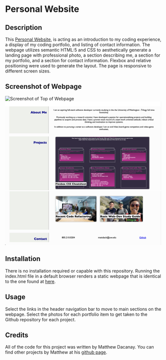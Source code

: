 # Personal Website

## Description 

This [Personal Website](mattdack.github.io/personal-website), is acting as an introduction to my coding experience, a display of my coding portfolio, and listing of contact information. The webpage utilizes semantic HTML:5 and CSS to aesthetically generate a landing page with professional photo, a section describing me, a section for my portfolio, and a section for contact information. Flexbox and relative positioning were used to generate the layout. The page is responsive to different screen sizes.

## Screenshot of Webpage
<img src="./assets/images/Mock-up-1.jpg" alt="Screenshot of Top of Webpage">
<img src="./assets/images/Mock-up-2.jpg" alt="Screenshot of Middle of Webpage">
<img src="./assets/images/Mock-up-3.jpg" alt="Screenshot of Bottom of Webpage">

## Installation

There is no installation required or capable with this repository. Running the index.html file in a default browser renders a static webpage that is identical to the one found at [here](mattdack.github.io/personal-website).


## Usage 

Select the links in the header navigation bar to move to main sections on the webpage. Select the photos for each portfolio item to get taken to the Github repository for each project.

## Credits

All of the code for this project was written by Matthew Dacanay. You can find other projects by Matthew at his [github page](github.com/mattdack).
